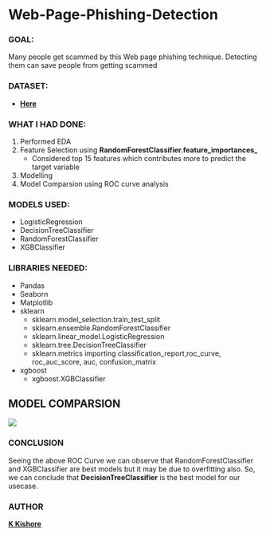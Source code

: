 # Web-Page-Phishing-Detection

###  GOAL: 
Many people get scammed by this Web page phishing technique. Detecting them can save people from getting scammed

### DATASET:
- [**Here**](https://github.com/kadatatlukishore/ML-ProjectKart/blob/web-page-phishing-detection/Web%20Page%20Phishing%20Detection/Dataset/dataset_phishing.csv)

### WHAT I HAD DONE:

1. Performed EDA 
2. Feature Selection using **RandomForestClassifier.feature_importances_** 
    - Considered top 15 features which contributes more to predict the target variable
3. Modelling 
4. Model Comparsion using ROC curve analysis

### MODELS USED: 
- LogisticRegression
- DecisionTreeClassifier
- RandomForestClassifier
- XGBClassifier

### LIBRARIES NEEDED:  
- Pandas 
- Seaborn
-  Matplotlib
- sklearn
  - sklearn.model_selection.train_test_split
  - sklearn.ensemble.RandomForestClassifier
  - sklearn.linear_model.LogisticRegression
  - sklearn.tree.DecisionTreeClassifier
   - sklearn.metrics importing classification_report,roc_curve, roc_auc_score, auc, confusion_matrix
- xgboost
  - xgboost.XGBClassifier

## MODEL COMPARSION 
![](https://github.com/kadatatlukishore/ML-ProjectKart/blob/web-page-phishing-detection/Web%20Page%20Phishing%20Detection/Images/Roc-curve.jpg)

### CONCLUSION
Seeing the above ROC Curve we can observe that RandomForestClassifier and XGBClassifier are best models but it may be due to overfitting also. So, we can conclude that **DecisionTreeClassifier** is the best model for our usecase.


### AUTHOR

[**K Kishore**](https://www.linkedin.com/in/kadatatlukishore/)
